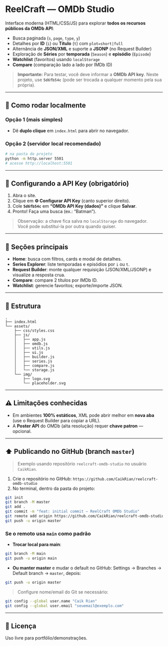 # ReelCraft — OMDb Studio

Interface moderna (HTML/CSS/JS) para explorar **todos os recursos públicos da OMDb API**:
- Busca paginada (`s`, `page`, `type`, `y`)
- Detalhes por **ID** (`i`) ou **Título** (`t`) com `plot=short|full`
- Alternância de **JSON/XML** e suporte a **JSONP** (no Request Builder)
- Exploração de **Séries** por **temporada** (`Season`) e **episódio** (`Episode`)
- **Watchlist** (favoritos) usando `localStorage`
- **Compare** (comparação lado a lado por IMDb ID)

> **Importante:** Para testar, você deve informar a **OMDb API key**.
Neste projeto, use **`5d6fb54c`** (pode ser trocada a qualquer momento pela sua própria).

---

## 🚀 Como rodar localmente
### Opção 1 (mais simples)
- Dê **duplo clique** em `index.html` para abrir no navegador.

### Opção 2 (servidor local recomendado)
```bash
# na pasta do projeto
python -m http.server 5501
# acesse http://localhost:5501
```

---

## 🔑 Configurando a API Key (obrigatório)
1. Abra o site.
2. Clique em **⚙️ Configurar API Key** (canto superior direito).
3. Cole **`5d6fb54c`** em **“OMDb API Key (dados)”** e clique **Salvar**.
4. Pronto! Faça uma busca (ex.: “Batman”).

> Observação: a chave fica salva no `localStorage` do navegador.  
> Você pode substituí-la por outra quando quiser.

---

## 🧭 Seções principais
- **Home**: busca com filtros, cards e modal de detalhes.
- **Series Explorer**: liste temporadas e episódios por `i` ou `t`.
- **Request Builder**: monte qualquer requisição (JSON/XML/JSONP) e visualize a resposta crua.
- **Compare**: compare 2 títulos por IMDb ID.
- **Watchlist**: gerencie favoritos; exporte/importe JSON.

---

## 📁 Estrutura
```
.
├── index.html
└── assets/
    ├── css/styles.css
    ├── js/
    │   ├── app.js
    │   ├── omdb.js
    │   ├── utils.js
    │   ├── ui.js
    │   ├── builder.js
    │   ├── series.js
    │   ├── compare.js
    │   └── storage.js
    └── img/
        ├── logo.svg
        └── placeholder.svg
```

---

## ⚠️ Limitações conhecidas
- Em ambientes **100% estáticos**, XML pode abrir melhor em **nova aba** (use o Request Builder para copiar a URL).
- A **Poster API** do OMDb (alta resolução) requer **chave patron** — opcional.

---

## ⬆️ Publicando no GitHub (branch `master`)

> Exemplo usando repositório `reelcraft-omdb-studio` no usuário `CaikRian`.

1) Crie o repositório no GitHub: `https://github.com/CaikRian/reelcraft-omdb-studio`  
2) No terminal, dentro da pasta do projeto:
```bash
git init
git branch -M master
git add .
git commit -m "feat: initial commit — ReelCraft OMDb Studio"
git remote add origin https://github.com/CaikRian/reelcraft-omdb-studio.git
git push -u origin master
```

### Se o remoto usa `main` como padrão
- **Trocar local para main**:
```bash
git branch -M main
git push -u origin main
```
- **Ou manter master** e mudar o default no GitHub: Settings → Branches → Default branch → `master`, depois:
```bash
git push -u origin master
```

> Configure nome/email do Git se necessário:
```bash
git config --global user.name "Caik Rian"
git config --global user.email "seuemail@exemplo.com"
```

---

## 📜 Licença
Uso livre para portfólio/demonstrações.
